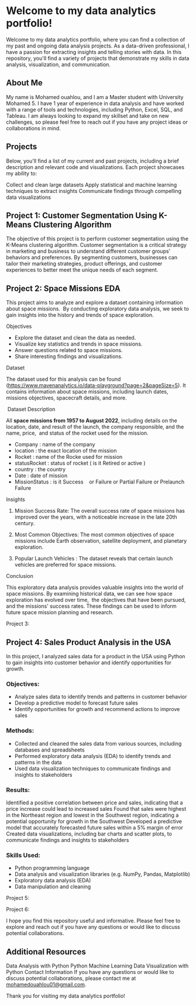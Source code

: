 # Welcome to my data analytics portfolio!

Welcome to my data analytics portfolio, where you can find a collection of my past and ongoing data analysis projects. As a data-driven professional, I have a passion for extracting insights and telling stories with data. In this repository, you'll find a variety of projects that demonstrate my skills in data analysis, visualization, and communication.

## About Me
My name is Mohamed ouahlou, and I am a Master student with University Mohamed 5. I have 1 year of experience in data analysis and have worked with a range of tools and technologies, including Python, Excel, SQL, and Tableau. I am always looking to expand my skillset and take on new challenges, so please feel free to reach out if you have any project ideas or collaborations in mind.

## Projects
Below, you'll find a list of my current and past projects, including a brief description and relevant code and visualizations. Each project showcases my ability to:

Collect and clean large datasets
Apply statistical and machine learning techniques to extract insights
Communicate findings through compelling data visualizations
## Project 1: Customer Segmentation Using K-Means Clustering Algorithm

The objective of this project is to perform customer segmentation using the K-Means clustering algorithm. Customer segmentation is a critical strategy in marketing and business to understand different customer groups' behaviors and preferences. By segmenting customers, businesses can tailor their marketing strategies, product offerings, and customer experiences to better meet the unique needs of each segment.

## Project 2: Space Missions EDA

This project aims to analyze and explore a dataset containing information about space missions. 
By conducting exploratory data analysis, we seek to gain insights into the history and trends of space exploration.

Objectives

- Explore the dataset and clean the data as needed.
- Visualize key statistics and trends in space missions.
- Answer questions related to space missions.
- Share interesting findings and visualizations.

Dataset


The dataset used for this analysis can be found (https://www.mavenanalytics.io/data-playground?page=2&pageSize=5).
It contains information about space missions, including launch dates, missions objectives, spacecraft details, and more.


 Dataset Description

All **space missions from 1957 to August 2022**, including details on the location,
date, and result of the launch, the company responsible, and the name, price, 
and status of the rocket used for the mission.

- Company : name of the company
- location : the exact location of the mission
- Rocket : name of the Rocke used for mission 
- statusRocket : status of rocket ( is it Retired or active )
- country : the country 
- Date : date of mission 
- MissionStatus : is it Success    or Failure or Partial Failure or Prelaunch Failure

Insights

1. Mission Success Rate: The overall success rate of space missions has improved over the years, with a noticeable increase in the late 20th century.

2. Most Common Objectives: The most common objectives of space missions include Earth observation, satellite deployment, and planetary exploration.

3. Popular Launch Vehicles : The dataset reveals that certain launch vehicles are preferred for space missions.


Conclusion

This exploratory data analysis provides valuable insights into the world of space missions.
By examining historical data, we can see how space exploration has evolved over time, 
the objectives that have been pursued, and the missions' success rates. These findings can be used to inform future space mission planning and research.


Project 3:

## Project 4: Sales Product Analysis in the USA
In this project, I analyzed sales data for a product in the USA using Python to gain insights into customer behavior and identify opportunities for growth.

### Objectives:

- Analyze sales data to identify trends and patterns in customer behavior
- Develop a predictive model to forecast future sales
- Identify opportunities for growth and recommend actions to improve sales

### Methods:

- Collected and cleaned the sales data from various sources, including databases and spreadsheets
- Performed exploratory data analysis (EDA) to identify trends and patterns in the data
- Used data visualization techniques to communicate findings and insights to stakeholders
  
### Results:

Identified a positive correlation between price and sales, indicating that a price increase could lead to increased sales
Found that sales were highest in the Northeast region and lowest in the Southwest region, indicating a potential opportunity for growth in the Southwest
Developed a predictive model that accurately forecasted future sales within a 5% margin of error
Created data visualizations, including bar charts and scatter plots, to communicate findings and insights to stakeholders

### Skills Used:

- Python programming language
- Data analysis and visualization libraries (e.g. NumPy, Pandas, Matplotlib)
- Exploratory data analysis (EDA)
- Data manipulation and cleaning

Project 5:

Project 6:

I hope you find this repository useful and informative. Please feel free to explore and reach out if you have any questions or would like to discuss potential collaborations.

## Additional Resources

Data Analysis with Python
Python Machine Learning
Data Visualization with Python
Contact Information
If you have any questions or would like to discuss potential collaborations,
please contact me at mohamedouahlou01@gmail.com.

Thank you for visiting my data analytics portfolio!
